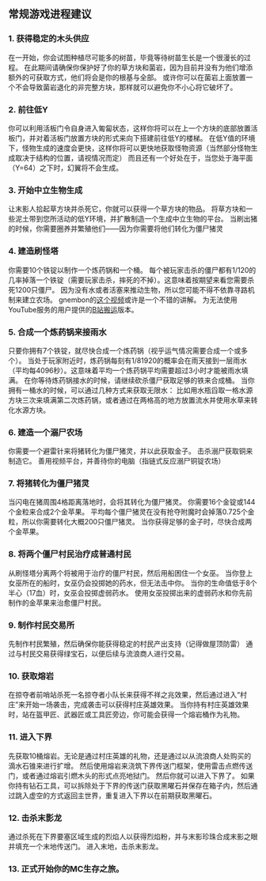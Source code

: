 ## 常规游戏进程建议

### 1. 获得稳定的木头供应

在一开始，你会试图种植尽可能多的树苗，毕竟等待树苗生长是一个很漫长的过程。
在此期间请确保你保护好了你的草方块和菌岩，因为目前并没有为他们增添额外的可获取方式，他们将会是你的根基与全部。
或许你可以在菌岩上面放置一个不会导致菌岩退化的非完整方块，那样就可以避免你不小心将它破坏了。

### 2. 前往低Y

你可以利用活板门令自身进入匍匐状态，这样你将可以在上一个方块的底部放置活板门，并对着活板门放置方块的形式来向下搭建前往低Y的楼梯。
在低Y值的环境下，怪物生成的速度会更快，这样你将可以更快地获取怪物资源（当然部分怪物生成取决于结构的位置，请视情况而定）
而且还有一个好处在于，当您处于海平面（Y=64）之下时，幻翼将不会生成。

### 3. 开始中立生物生成

让末影人拾起草方块并杀死它，你就可以获得一个草方块的物品。
将草方块和一些泥土带到您所活动的低Y环境，并扩散制造一个生成中立生物的平台。
当刷出猪的时候，你需要圈养并繁殖他们——因为你需要将他们转化为僵尸猪灵

### 4. 建造刷怪塔

你需要10个铁锭以制作一个炼药锅和一个桶。
每个被玩家击杀的僵尸都有1/120的几率掉落一个铁锭（需要玩家击杀，摔死的不掉）。这意味着按期望来看您需要杀死1200只僵尸。
因为没有水或者活塞来推动生物，所以您可能不得不依靠寻路机制来建立农场。
gnembon的[这个视频](https://www.youtube.com/watch?v=XMrXUdLh4-I)或许是一个不错的讲解。
为无法使用YouTube服务的用户提供的[B站搬运](https://www.bilibili.com/video/BV1sp4y1D7KD?p=12)版本。

### 5. 合成一个炼药锅来接雨水

只要你拥有7个铁锭，就尽快合成一个炼药锅（视乎运气情况需要合成一个或多个）。
当处于玩家附近时，炼药锅每刻有1/81920的概率会在雨天接到一层雨水（平均每4096秒）。这意味着平均一个炼药锅平均需要超过3小时才能被雨水填满。
在你等待炼药锅接水的时候，请继续砍杀僵尸获取足够的铁来合成桶。
当你拥有一桶水的时候，可以通过几种方式来获取无限水：
比如用水瓶舀取一格水源方块三次来填满第二次炼药锅，或者通过在两格高的地方放置流水并使用水草来转化水源方块。

### 6. 建造一个溺尸农场

你需要一个避雷针来将猪转化为僵尸猪灵，并以此获取金子。
击杀溺尸获取铜来制造它。
善用视频平台，并善待你的电脑（指链式反应溺尸铜锭农场）

### 7. 将猪转化为僵尸猪灵

当闪电在猪周围4格距离落地时，会将其转化为僵尸猪灵。
你需要16个金锭或144个金粒来合成2个金苹果。
平均每个僵尸猪灵在没有抢夺附魔时会掉落0.725个金粒，所以你需要转化大概200只僵尸猪灵。
当你获得足够的金子时，尽快合成两个金苹果。

### 8. 将两个僵尸村民治疗成普通村民

从刷怪塔分离两个将被用于治疗的僵尸村民，然后用船困住一个女巫。
当你登上女巫所在的船时，女巫仍会投掷她的药水，但无法击中你。
当你的生命值低于8个半心（17血）时，女巫会投掷虚弱药水。
使用女巫投掷出来的虚弱药水和你先前制作的金苹果来治愈僵尸村民。

### 9. 制作村民交易所

先制作村民繁殖，然后确保你能获得稳定的村民产出支持（记得做屋顶防雷）
通过与村民交易获得绿宝石，以便后续与流浪商人进行交易。

### 10. 获取熔岩

在掠夺者前哨站杀死一名掠夺者小队长来获得不祥之兆效果，然后通过进入“村庄”来开始一场袭击，完成袭击可以获得村庄英雄效果。
当你持有村庄英雄效果时，站在盔甲匠、武器匠或工具匠旁边，你可能会获得一个熔岩桶作为礼物。

### 11. 进入下界

先获取10桶熔岩。无论是通过村庄英雄的礼物，还是通过以从流浪商人处购买的滴水石锥来进行扩增。
然后使用熔岩来浇筑下界传送门框架，使用雷击点燃传送门，或者通过熔岩引燃木头的形式点亮地狱门。
然后你就可以进入下界了。
如果你持有钻石工具，可以拆除处于下界的传送门获取黑曜石并保存在箱子内，然后通过跳入虚空的方式返回主世界，重复进入下界以在前期获取黑曜石。

### 12. 击杀末影龙

通过杀死在下界要塞区域生成的烈焰人以获得烈焰粉，并与末影珍珠合成末影之眼并填充一个末地传送门。
进入末地，击杀末影龙。

### 13. 正式开始你的MC生存之旅。